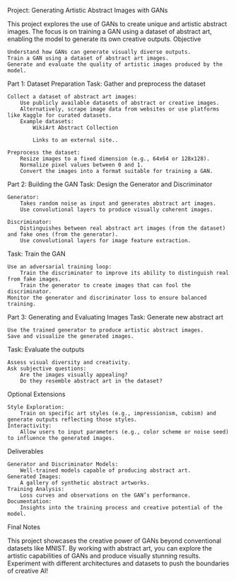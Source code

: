 Project: Generating Artistic Abstract Images with GANs

This project explores the use of GANs to create unique and artistic abstract images. The focus is on training a GAN using a dataset of abstract art, enabling the model to generate its own creative outputs.
Objective

    Understand how GANs can generate visually diverse outputs.
    Train a GAN using a dataset of abstract art images.
    Generate and evaluate the quality of artistic images produced by the model.

Part 1: Dataset Preparation
Task: Gather and preprocess the dataset

    Collect a dataset of abstract art images:
        Use publicly available datasets of abstract or creative images.
        Alternatively, scrape image data from websites or use platforms like Kaggle for curated datasets.
        Example datasets:
            WikiArt Abstract Collection 

            Links to an external site..

    Preprocess the dataset:
        Resize images to a fixed dimension (e.g., 64x64 or 128x128).
        Normalize pixel values between 0 and 1.
        Convert the images into a format suitable for training a GAN.

Part 2: Building the GAN
Task: Design the Generator and Discriminator

    Generator:
        Takes random noise as input and generates abstract art images.
        Use convolutional layers to produce visually coherent images.

    Discriminator:
        Distinguishes between real abstract art images (from the dataset) and fake ones (from the generator).
        Use convolutional layers for image feature extraction.

Task: Train the GAN

    Use an adversarial training loop:
        Train the discriminator to improve its ability to distinguish real from fake images.
        Train the generator to create images that can fool the discriminator.
    Monitor the generator and discriminator loss to ensure balanced training.

Part 3: Generating and Evaluating Images
Task: Generate new abstract art

    Use the trained generator to produce artistic abstract images.
    Save and visualize the generated images.

Task: Evaluate the outputs

    Assess visual diversity and creativity.
    Ask subjective questions:
        Are the images visually appealing?
        Do they resemble abstract art in the dataset?

Optional Extensions

    Style Exploration:
        Train on specific art styles (e.g., impressionism, cubism) and generate outputs reflecting those styles.
    Interactivity:
        Allow users to input parameters (e.g., color scheme or noise seed) to influence the generated images.

Deliverables

    Generator and Discriminator Models:
        Well-trained models capable of producing abstract art.
    Generated Images:
        A gallery of synthetic abstract artworks.
    Training Analysis:
        Loss curves and observations on the GAN’s performance.
    Documentation:
        Insights into the training process and creative potential of the model.

Final Notes

This project showcases the creative power of GANs beyond conventional datasets like MNIST. By working with abstract art, you can explore the artistic capabilities of GANs and produce visually stunning results. Experiment with different architectures and datasets to push the boundaries of creative AI!
